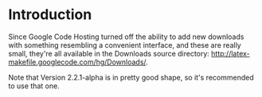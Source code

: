 # Introduction #

Since Google Code Hosting turned off the ability to add new downloads with something resembling a convenient interface, and these are really small, they're all available in the Downloads source directory: http://latex-makefile.googlecode.com/hg/Downloads/.

Note that Version 2.2.1-alpha is in pretty good shape, so it's recommended to use that one.